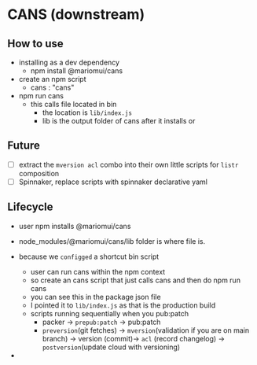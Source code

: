 # CANS (downstream)

## How to use

* installing as a dev dependency
  * npm install @mariomui/cans
* create an npm script
  * cans : "cans"
* npm run cans
  * this calls file located in bin
    * the location is `lib/index.js`
    * lib is the output folder of cans after it installs or

## Future

* [ ] extract the `mversion acl` combo into their own little scripts for `listr` composition
* [ ] Spinnaker, replace scripts with spinnaker declarative yaml

## Lifecycle

* user npm installs @mariomui/cans
* node_modules/@mariomui/cans/lib folder is where file is.
* because we `configged` a shortcut bin script
  * user can run cans within the npm context
  * so create an cans script that just calls cans and then do npm run cans
  * you can see this in the package json file
  * I pointed it to `lib/index.js` as that is the production build
  * scripts running sequentially when you pub:patch
    * packer -> `prepub:patch` -> pub:patch
    * `preversion`(git fetches) -> `mversion`(validation if you are on main branch) -> version (commit)-> `acl` (record changelog) -> `postversion`(update cloud with versioning)

*

